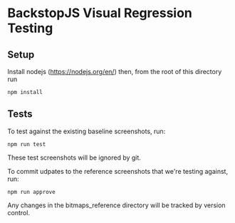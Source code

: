 # BackstopJS Visual Regression Testing

## Setup

Install nodejs (https://nodejs.org/en/) then, from the root of this directory run

`npm install`

## Tests

To test against the existing baseline screenshots, run:

`npm run test`

These test screenshots will be ignored by git.

To commit udpates to the reference screenshots that we're testing against, run:

`npm run approve`

Any changes in the bitmaps_reference directory will be tracked by version control.